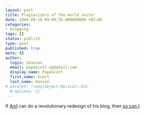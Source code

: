 ```yaml
---
layout: post
title: Plagiarizers of the world unite!
date: 2004-09-10 09:09:55.000000000 +02:00
categories:
- blogging
tags: []
status: publish
type: post
published: true
meta: {}
author:
  login: shanson
  email: papascott-wp@gmail.com
  display_name: PapaScott
  first_name: Scott
  last_name: Hanson
# excerpt: !ruby/object:Hpricot::Doc
  # options: {}
---
```

<p>If <a href="http://www.dashes.com/anil/" title="Search: anil dash">Anil</a> can do a revolutionary redesign of his blog, then <a href="http://www.papascott.de/bl.php">so can I</a>.</p>
